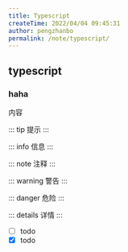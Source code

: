 ```yaml
---
title: Typescript
createTime: 2022/04/04 09:45:31
author: pengzhanbo
permalink: /note/typescript/
---
```


## typescript

### haha

内容

::: tip
提示
:::

::: info
信息
:::

::: note
注释
:::

::: warning
警告
:::

::: danger
危险 
:::

::: details
详情
:::


- [ ] todo
- [x] todo
